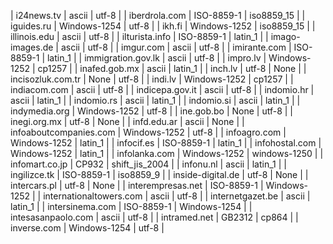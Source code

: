 | i24news.tv | ascii | utf-8 |
| iberdrola.com | ISO-8859-1 | iso8859_15 |
| iguides.ru | Windows-1254 | utf-8 |
| ikh.fi | Windows-1252 | iso8859_15 |
| illinois.edu | ascii | utf-8 |
| ilturista.info | ISO-8859-1 | latin_1 |
| imago-images.de | ascii | utf-8 |
| imgur.com | ascii | utf-8 |
| imirante.com | ISO-8859-1 | latin_1 |
| immigration.gov.lk | ascii | utf-8 |
| impro.lv | Windows-1252 | cp1257 |
| inafed.gob.mx | ascii | latin_1 |
| inch.lv | utf-8 | None |
| incisozluk.com.tr | None | utf-8 |
| indi.lv | Windows-1252 | cp1257 |
| indiacom.com | ascii | utf-8 |
| indicepa.gov.it | ascii | utf-8 |
| indomio.hr | ascii | latin_1 |
| indomio.rs | ascii | latin_1 |
| indomio.si | ascii | latin_1 |
| indymedia.org | Windows-1252 | utf-8 |
| ine.gob.bo | None | utf-8 |
| inegi.org.mx | utf-8 | None |
| infd.edu.ar | ascii | None |
| infoaboutcompanies.com | Windows-1252 | utf-8 |
| infoagro.com | Windows-1252 | latin_1 |
| infocif.es | ISO-8859-1 | latin_1 |
| infohostal.com | Windows-1252 | latin_1 |
| infolanka.com | Windows-1252 | windows-1250 |
| infomart.co.jp | CP932 | shift_jis_2004 |
| infonu.nl | ascii | latin_1 |
| ingilizce.tk | ISO-8859-1 | iso8859_9 |
| inside-digital.de | utf-8 | None |
| intercars.pl | utf-8 | None |
| interempresas.net | ISO-8859-1 | Windows-1252 |
| internationaltowers.com | ascii | utf-8 |
| internetgazet.be | ascii | latin_1 |
| intersinema.com | ISO-8859-1 | Windows-1254 |
| intesasanpaolo.com | ascii | utf-8 |
| intramed.net | GB2312 | cp864 |
| inverse.com | Windows-1254 | utf-8 |
